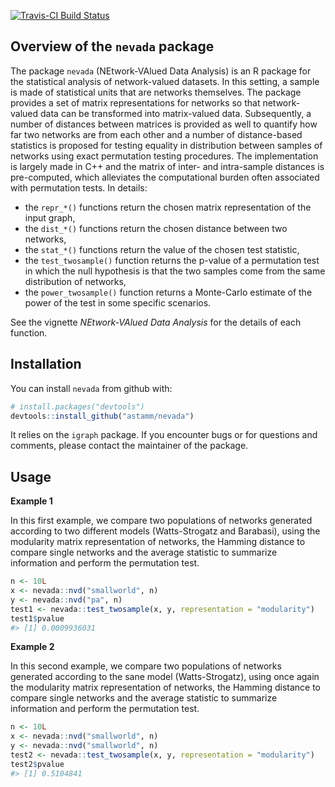 
<!-- README.md is generated from README.Rmd. Please edit that file -->
[![Travis-CI Build Status](https://travis-ci.org/astamm/nevada.svg?branch=master)](https://travis-ci.org/astamm/nevada)

Overview of the `nevada` package
--------------------------------

The package `nevada` (NEtwork-VAlued Data Analysis) is an R package for the statistical analysis of network-valued datasets. In this setting, a sample is made of statistical units that are networks themselves. The package provides a set of matrix representations for networks so that network-valued data can be transformed into matrix-valued data. Subsequently, a number of distances between matrices is provided as well to quantify how far two networks are from each other and a number of distance-based statistics is proposed for testing equality in distribution between samples of networks using exact permutation testing procedures. The implementation is largely made in C++ and the matrix of inter- and intra-sample distances is pre-computed, which alleviates the computational burden often associated with permutation tests. In details:

-   the `repr_*()` functions return the chosen matrix representation of the input graph,
-   the `dist_*()` functions return the chosen distance between two networks,
-   the `stat_*()` functions return the value of the chosen test statistic,
-   the `test_twosample()` function returns the p-value of a permutation test in which the null hypothesis is that the two samples come from the same distribution of networks,
-   the `power_twosample()` function returns a Monte-Carlo estimate of the power of the test in some specific scenarios.

See the vignette *NEtwork-VAlued Data Analysis* for the details of each function.

Installation
------------

You can install `nevada` from github with:

``` r
# install.packages("devtools")
devtools::install_github("astamm/nevada")
```

It relies on the `igraph` package. If you encounter bugs or for questions and comments, please contact the maintainer of the package.

Usage
-----

**Example 1**

In this first example, we compare two populations of networks generated according to two different models (Watts-Strogatz and Barabasi), using the modularity matrix representation of networks, the Hamming distance to compare single networks and the average statistic to summarize information and perform the permutation test.

``` r
n <- 10L
x <- nevada::nvd("smallworld", n)
y <- nevada::nvd("pa", n)
test1 <- nevada::test_twosample(x, y, representation = "modularity")
test1$pvalue
#> [1] 0.0009936031
```

**Example 2**

In this second example, we compare two populations of networks generated according to the sane model (Watts-Strogatz), using once again the modularity matrix representation of networks, the Hamming distance to compare single networks and the average statistic to summarize information and perform the permutation test.

``` r
n <- 10L
x <- nevada::nvd("smallworld", n)
y <- nevada::nvd("smallworld", n)
test2 <- nevada::test_twosample(x, y, representation = "modularity")
test2$pvalue
#> [1] 0.5104841
```
